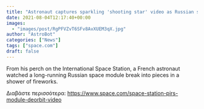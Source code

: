 ```yaml
---
title: "Astronaut captures sparkling 'shooting star' video as Russian space station module falls to Earth"
date: 2021-08-04T12:17:40+00:00
images:
  - "images/post/RgPFVZvT6SFv8AvXUEM3qX.jpg"
author: "AstroBot"
categories: ["News"]
tags: ["space.com"]
draft: false
---
```


From his perch on the International Space Station, a French astronaut watched a long-running Russian space module break into pieces in a shower of fireworks. 

Διαβάστε περισσότερα: https://www.space.com/space-station-pirs-module-deorbit-video
